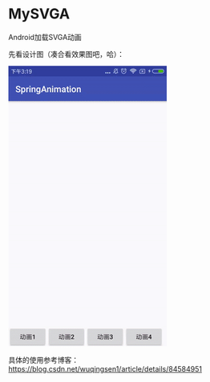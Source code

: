 ﻿# MySVGA
Android加载SVGA动画

先看设计图（凑合看效果图吧，哈）：

![1](https://github.com/wuqingsen/Plan/blob/master/%E6%95%88%E6%9E%9C%E5%9B%BE/svga.gif)

具体的使用参考博客：
https://blog.csdn.net/wuqingsen1/article/details/84584951
